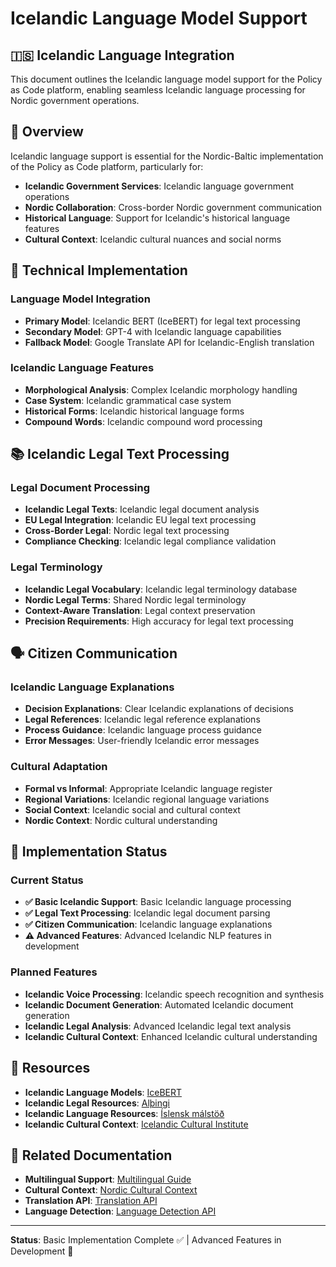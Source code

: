# Icelandic Language Model Support

## 🇮🇸 **Icelandic Language Integration**

This document outlines the Icelandic language model support for the Policy as Code platform, enabling seamless Icelandic language processing for Nordic government operations.

## 🎯 **Overview**

Icelandic language support is essential for the Nordic-Baltic implementation of the Policy as Code platform, particularly for:

- **Icelandic Government Services**: Icelandic language government operations
- **Nordic Collaboration**: Cross-border Nordic government communication
- **Historical Language**: Support for Icelandic's historical language features
- **Cultural Context**: Icelandic cultural nuances and social norms

## 🔧 **Technical Implementation**

### **Language Model Integration**
- **Primary Model**: Icelandic BERT (IceBERT) for legal text processing
- **Secondary Model**: GPT-4 with Icelandic language capabilities
- **Fallback Model**: Google Translate API for Icelandic-English translation

### **Icelandic Language Features**
- **Morphological Analysis**: Complex Icelandic morphology handling
- **Case System**: Icelandic grammatical case system
- **Historical Forms**: Icelandic historical language forms
- **Compound Words**: Icelandic compound word processing

## 📚 **Icelandic Legal Text Processing**

### **Legal Document Processing**
- **Icelandic Legal Texts**: Icelandic legal document analysis
- **EU Legal Integration**: Icelandic EU legal text processing
- **Cross-Border Legal**: Nordic legal text processing
- **Compliance Checking**: Icelandic legal compliance validation

### **Legal Terminology**
- **Icelandic Legal Vocabulary**: Icelandic legal terminology database
- **Nordic Legal Terms**: Shared Nordic legal terminology
- **Context-Aware Translation**: Legal context preservation
- **Precision Requirements**: High accuracy for legal text processing

## 🗣️ **Citizen Communication**

### **Icelandic Language Explanations**
- **Decision Explanations**: Clear Icelandic explanations of decisions
- **Legal References**: Icelandic legal reference explanations
- **Process Guidance**: Icelandic language process guidance
- **Error Messages**: User-friendly Icelandic error messages

### **Cultural Adaptation**
- **Formal vs Informal**: Appropriate Icelandic language register
- **Regional Variations**: Icelandic regional language variations
- **Social Context**: Icelandic social and cultural context
- **Nordic Context**: Nordic cultural understanding

## 🚀 **Implementation Status**

### **Current Status**
- **✅ Basic Icelandic Support**: Basic Icelandic language processing
- **✅ Legal Text Processing**: Icelandic legal document parsing
- **✅ Citizen Communication**: Icelandic language explanations
- **⚠️ Advanced Features**: Advanced Icelandic NLP features in development

### **Planned Features**
- **Icelandic Voice Processing**: Icelandic speech recognition and synthesis
- **Icelandic Document Generation**: Automated Icelandic document generation
- **Icelandic Legal Analysis**: Advanced Icelandic legal text analysis
- **Icelandic Cultural Context**: Enhanced Icelandic cultural understanding

## 📖 **Resources**

- **Icelandic Language Models**: [IceBERT](https://huggingface.co/maltehb/icebert)
- **Icelandic Legal Resources**: [Alþingi](https://www.althingi.is/)
- **Icelandic Language Resources**: [Íslensk málstöð](https://malstod.is/)
- **Icelandic Cultural Context**: [Icelandic Cultural Institute](https://www.icelandicculture.is/)

## 🔗 **Related Documentation**

- **Multilingual Support**: [Multilingual Guide](../nordic-languages.md)
- **Cultural Context**: [Nordic Cultural Context](../cultural/nordic-context.md)
- **Translation API**: [Translation API](../api/translation.md)
- **Language Detection**: [Language Detection API](../api/language-detection.md)

---

**Status**: Basic Implementation Complete ✅ | Advanced Features in Development 🚧

